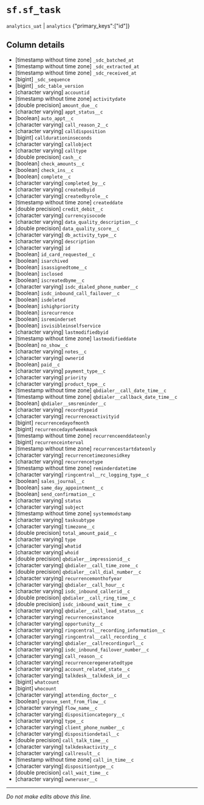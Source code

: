 # `sf.sf_task`
`analytics_uat` | `analytics`
{"primary_keys":["id"]}

## Column details
* [timestamp without time zone] `_sdc_batched_at`
* [timestamp without time zone] `_sdc_extracted_at`
* [timestamp without time zone] `_sdc_received_at`
* [bigint]    `_sdc_sequence`
* [bigint]    `_sdc_table_version`
* [character varying] `accountid`
* [timestamp without time zone] `activitydate`
* [double precision] `amount_due__c`
* [character varying] `appt_status__c`
* [boolean]   `auto_appt__c`
* [character varying] `call_reason_2__c`
* [character varying] `calldisposition`
* [bigint]    `calldurationinseconds`
* [character varying] `callobject`
* [character varying] `calltype`
* [double precision] `cash__c`
* [boolean]   `check_amounts__c`
* [boolean]   `check_ins__c`
* [boolean]   `complete__c`
* [character varying] `completed_by__c`
* [character varying] `createdbyid`
* [character varying] `createdbyrole__c`
* [timestamp without time zone] `createddate`
* [double precision] `credit_debit__c`
* [character varying] `currencyisocode`
* [character varying] `data_quality_description__c`
* [double precision] `data_quality_score__c`
* [character varying] `db_activity_type__c`
* [character varying] `description`
* [character varying] `id`
* [boolean]   `id_card_requested__c`
* [boolean]   `isarchived`
* [boolean]   `isassignedtome__c`
* [boolean]   `isclosed`
* [boolean]   `iscreatedbyme__c`
* [character varying] `isdc_dialed_phone_number__c`
* [boolean]   `isdc_inbound_call_failover__c`
* [boolean]   `isdeleted`
* [boolean]   `ishighpriority`
* [boolean]   `isrecurrence`
* [boolean]   `isreminderset`
* [boolean]   `isvisibleinselfservice`
* [character varying] `lastmodifiedbyid`
* [timestamp without time zone] `lastmodifieddate`
* [boolean]   `no_show__c`
* [character varying] `notes__c`
* [character varying] `ownerid`
* [boolean]   `paid__c`
* [character varying] `payment_type__c`
* [character varying] `priority`
* [character varying] `product_type__c`
* [timestamp without time zone] `qbdialer__call_date_time__c`
* [timestamp without time zone] `qbdialer__callback_date_time__c`
* [boolean]   `qbdialer__smsreminder__c`
* [character varying] `recordtypeid`
* [character varying] `recurrenceactivityid`
* [bigint]    `recurrencedayofmonth`
* [bigint]    `recurrencedayofweekmask`
* [timestamp without time zone] `recurrenceenddateonly`
* [bigint]    `recurrenceinterval`
* [timestamp without time zone] `recurrencestartdateonly`
* [character varying] `recurrencetimezonesidkey`
* [character varying] `recurrencetype`
* [timestamp without time zone] `reminderdatetime`
* [character varying] `ringcentral__rc_logging_type__c`
* [boolean]   `sales_journal__c`
* [boolean]   `same_day_appointment__c`
* [boolean]   `send_confirmation__c`
* [character varying] `status`
* [character varying] `subject`
* [timestamp without time zone] `systemmodstamp`
* [character varying] `tasksubtype`
* [character varying] `timezone__c`
* [double precision] `total_amount_paid__c`
* [character varying] `type`
* [character varying] `whatid`
* [character varying] `whoid`
* [double precision] `qbdialer__impressionid__c`
* [character varying] `qbdialer__call_time_zone__c`
* [double precision] `qbdialer__call_dial_number__c`
* [character varying] `recurrencemonthofyear`
* [character varying] `qbdialer__call_hour__c`
* [character varying] `isdc_inbound_callerid__c`
* [double precision] `qbdialer__call_ring_time__c`
* [double precision] `isdc_inbound_wait_time__c`
* [character varying] `qbdialer__call_lead_status__c`
* [character varying] `recurrenceinstance`
* [character varying] `opportunity__c`
* [character varying] `ringcentral__recording_information__c`
* [character varying] `ringcentral__call_recording__c`
* [character varying] `qbdialer__callrecordingurl__c`
* [character varying] `isdc_inbound_failover_number__c`
* [character varying] `call_reason__c`
* [character varying] `recurrenceregeneratedtype`
* [character varying] `account_related_state__c`
* [character varying] `talkdesk__talkdesk_id__c`
* [bigint]    `whatcount`
* [bigint]    `whocount`
* [character varying] `attending_doctor__c`
* [boolean]   `groove_sent_from_flow__c`
* [character varying] `flow_name__c`
* [character varying] `dispositioncategory__c`
* [character varying] `type__c`
* [character varying] `client_phone_number__c`
* [character varying] `dispositiondetail__c`
* [double precision] `call_talk_time__c`
* [character varying] `talkdeskactivity__c`
* [character varying] `callresult__c`
* [timestamp without time zone] `call_in_time__c`
* [character varying] `dispositiontype__c`
* [double precision] `call_wait_time__c`
* [character varying] `owneruser__c`

-------------------------------------------------------------------------------
*Do not make edits above this line.*
